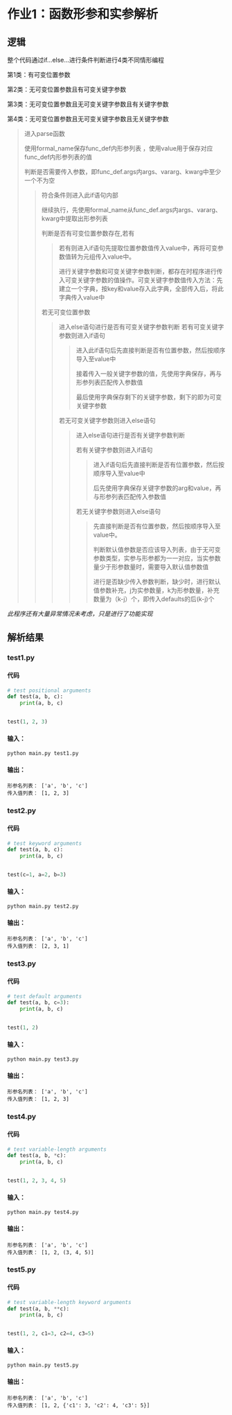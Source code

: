 # 作业1：函数形参和实参解析

## 逻辑

整个代码通过if…else…进行条件判断进行4类不同情形编程

第1类：有可变位置参数

第2类：无可变位置参数且有可变关键字参数

第3类：无可变位置参数且无可变关键字参数且有关键字参数

第4类：无可变位置参数且无可变关键字参数且无关键字参数
> 进入parse函数
> 
> 使用formal_name保存func_def内形参列表 ，使用value用于保存对应func_def内形参列表的值
>
> 判断是否需要传入参数，即func_def.args内args、vararg、kwarg中至少一个不为空
> > 符合条件则进入此if语句内部
> > 
> > 继续执行，先使用formal_name从func_def.args内args、vararg、kwarg中提取出形参列表
> >
> > 判断是否有可变位置参数存在,若有
> > > 若有则进入if语句先提取位置参数值传入value中，再将可变参数值转为元组传入value中。
> > >
> > > 进行关键字参数和可变关键字参数判断，都存在时程序进行传入可变关键字参数的值操作。可变关键字参数值传入方法：先建立一个字典，按key和value存入此字典，全部传入后，将此字典传入value中
> > > 
> > 若无可变位置参数
> > > 进入else语句进行是否有可变关键字参数判断
> > > 若有可变关键字参数则进入if语句
> > > > 进入此if语句后先直接判断是否有位置参数，然后按顺序导入至value中
> > > > 
> > > > 接着传入一般关键字参数的值，先使用字典保存，再与形参列表匹配传入参数值
> > > > 
> > > > 最后使用字典保存剩下的关键字参数，剩下的即为可变关键字参数
> > > > 
> > > 若无可变关键字参数则进入else语句
> > > > 进入else语句进行是否有关键字参数判断
> > > > 
> > > > 若有关键字参数则进入if语句
> > > > > 进入if语句后先直接判断是否有位置参数，然后按顺序导入至value中
> > > > > 
> > > > > 后先使用字典保存关键字参数的arg和value，再与形参列表匹配传入参数值
> > > > > 
> > > > 若无关键字参数则进入else语句
> > > > > 先直接判断是否有位置参数，然后按顺序导入至value中。
> > > > >
> > > > > 判断默认值参数是否应该导入列表，由于无可变参数类型，实参与形参都为一一对应，当实参数量少于形参数量时，需要导入默认值参数值
> > > > > 
> > > > > 进行是否缺少传入参数判断，缺少时，进行默认值参数补充，j为实参数量，k为形参数量，补充数量为（k-j）个，即传入defaults的后(k-j)个

*此程序还有大量异常情况未考虑，只是进行了功能实现*


## 解析结果

### test1.py
#### 代码

```python
# test positional arguments
def test(a, b, c):
    print(a, b, c)


test(1, 2, 3)
```
#### 输入：
```
python main.py test1.py
```
#### 输出：
```
形参名列表： ['a', 'b', 'c']
传入值列表： [1, 2, 3]

```
### test2.py
#### 代码

```python
# test keyword arguments
def test(a, b, c):
    print(a, b, c)


test(c=1, a=2, b=3)
```
#### 输入：
```
python main.py test2.py
```
#### 输出：
```
形参名列表： ['a', 'b', 'c']
传入值列表： [2, 3, 1]

```
### test3.py
#### 代码

```python
# test default arguments
def test(a, b, c=3):
    print(a, b, c)


test(1, 2)
```
#### 输入：
```
python main.py test3.py
```
#### 输出：
```
形参名列表： ['a', 'b', 'c']
传入值列表： [1, 2, 3]

```
### test4.py
#### 代码

```python
# test variable-length arguments
def test(a, b, *c):
    print(a, b, c)


test(1, 2, 3, 4, 5)
```
#### 输入：
```
python main.py test4.py
```
#### 输出：
```
形参名列表： ['a', 'b', 'c']
传入值列表： [1, 2, (3, 4, 5)]

```
### test5.py
#### 代码

```python
# test variable-length keyword arguments
def test(a, b, **c):
    print(a, b, c)


test(1, 2, c1=3, c2=4, c3=5)
```
#### 输入：
```
python main.py test5.py
```
#### 输出：
```
形参名列表： ['a', 'b', 'c']
传入值列表： [1, 2, {'c1': 3, 'c2': 4, 'c3': 5}]

```
